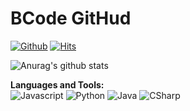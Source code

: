 # BCode GitHud
[![Github](https://img.shields.io/badge/-Github-000?style=flat&logo=Github&logoColor=white)](https://github.com/KR-BCode)
[![Hits](https://hits.seeyoufarm.com/api/count/incr/badge.svg?url=https%3A%2F%2Fgithub.com%2FKR-BCode&count_bg=%2379C83D&title_bg=%23555555&icon=github.svg&icon_color=%23E7E7E7&title=Visitor&edge_flat=false)](https://hits.seeyoufarm.com)

![Anurag's github stats](https://github-readme-stats.vercel.app/api?username=KR-BCode&show_icons=true&theme=dark)

**Languages and Tools:**  
![Javascript](https://img.shields.io/badge/-Javascript-F7DF1E?style=for-the-badge&logo=javascript&logoColor=fff)
![Python](https://img.shields.io/badge/-Python-3776AB?style=for-the-badge&logo=python&logoColor=fff)
![Java](https://img.shields.io/badge/-Java-007396?style=for-the-badge&logo=java&logoColor=fff)
![CSharp](https://img.shields.io/badge/-C%20Sharp-239120?style=for-the-badge&logo=C%20Sharp&logoColor=fff)
